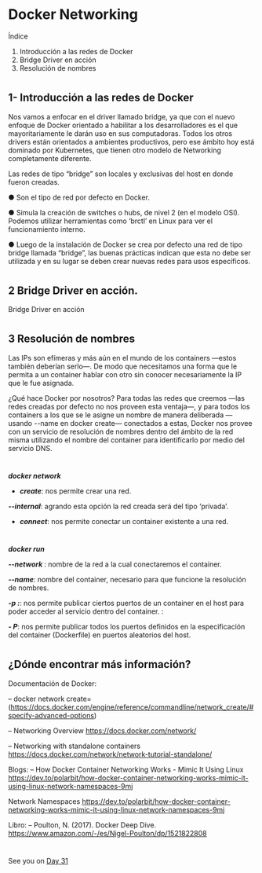 

# Docker Networking

Índice

1. Introducción a las redes de Docker
2. Bridge Driver en acción
3. Resolución de nombres

#
#
## 1- Introducción a las redes de Docker


Nos vamos a enfocar en el driver llamado bridge, ya que con el nuevo enfoque de Docker orientado a habilitar a los desarrolladores es el que mayoritariamente le darán uso en sus computadoras. Todos los otros drivers están orientados a ambientes productivos, pero ese ámbito hoy está dominado por Kubernetes, que tienen otro modelo
de Networking completamente diferente.




Las redes de tipo “bridge” son locales y exclusivas del host en donde fueron creadas.

● Son el tipo de red por defecto en Docker.

● Simula la creación de switches o hubs, de nivel 2 (en el modelo OSI). Podemos utilizar herramientas como ‘brctl’ en Linux para ver el funcionamiento interno.

● Luego de la instalación de Docker se crea por defecto una red de tipo bridge llamada “bridge”, las buenas prácticas indican que esta no debe ser utilizada y en su lugar se deben crear nuevas redes para usos específicos.


#
#
## 2 Bridge Driver en acción.

Bridge Driver en acción


#
#
## 3 Resolución de nombres


Las IPs son efímeras y más aún en el mundo de los containers —estos también deberían serlo—. De modo que necesitamos una forma que le permita a un container hablar con otro sin conocer necesariamente la IP que le fue asignada.

¿Qué hace Docker por nosotros?
Para todas las redes que creemos —las redes creadas por defecto no nos proveen esta ventaja—, y para todos los containers a los que se le asigne un nombre de manera deliberada —usando --name en docker create— conectados a estas, Docker nos provee con un servicio de resolución de nombres dentro del ámbito de la red misma utilizando el nombre del container para identificarlo por medio del servicio DNS.
#

***docker network***

- ***create***: nos permite crear una red.

***--internal***: agrando esta opción la red creada será del tipo ‘privada’.

- ***connect***: nos permite conectar un container existente a una red.
#

***docker run***

***--network <networkName>***: nombre de la red a la cual conectaremos el container.
  
***--name***: nombre del container, necesario para que funcione la resolución de nombres.
  
***-p <hostPort>:<containerPort>***:  nos permite publicar ciertos puertos de un container en el host para poder acceder al servicio dentro del container. <hostPort>:<containerPort>
  
***- P***: nos permite publicar todos los puertos definidos en la especificación del container (Dockerfile) en puertos aleatorios del host.

#
#
  
## ¿Dónde encontrar más información?
  
  Documentación de Docker:
  
– docker network create=(https://docs.docker.com/engine/reference/commandline/network_create/#specify-advanced-options)
  
– Networking Overview https://docs.docker.com/network/
  
– Networking with standalone containers  https://docs.docker.com/network/network-tutorial-standalone/
  
  
  Blogs:
– How Docker Container Networking Works - Mimic It Using Linux  https://dev.to/polarbit/how-docker-container-networking-works-mimic-it-using-linux-network-namespaces-9mj
  
Network Namespaces https://dev.to/polarbit/how-docker-container-networking-works-mimic-it-using-linux-network-namespaces-9mj 
  
  
  Libro:
– Poulton, N. (2017). Docker Deep Dive. https://www.amazon.com/-/es/Nigel-Poulton/dp/1521822808 
  
  
  
  





#
#
#
#
#


See you on [Day 31](day31.md)
